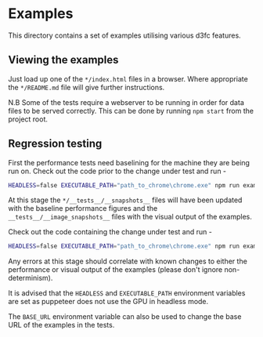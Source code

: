 # Examples

This directory contains a set of examples utilising various d3fc features.

## Viewing the examples

Just load up one of the `*/index.html` files in a browser. Where appropriate
the `*/README.md` file will give further instructions.

N.B Some of the tests require a webserver to be running in order for data
files to be served correctly. This can be done by running `npm start` from
the project root.

## Regression testing

First the performance tests need baselining for the machine they are being run
on. Check out the code prior to the change under test and run -

```bash
HEADLESS=false EXECUTABLE_PATH="path_to_chrome\chrome.exe" npm run examples -- --updateSnapshot
```

At this stage the `*/__tests__/__snapshots__` files will have been updated
with the baseline performance figures and the `__tests__/__image_snapshots__`
files with the visual output of the examples.

Check out the code containing the change under test and run -

```bash
HEADLESS=false EXECUTABLE_PATH="path_to_chrome\chrome.exe" npm run examples
```

Any errors at this stage should correlate with known changes to either the
performance or visual output of the examples (please don't ignore
non-determinism).

It is advised that the `HEADLESS` and `EXECUTABLE_PATH` environment variables
are set as puppeteer does not use the GPU in headless mode.

The `BASE_URL` environment variable can also be used to change the base URL of
the examples in the tests.
